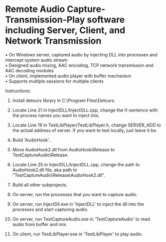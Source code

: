 ﻿# Remote Audio Capture-Transmission-Play software including Server, Client, and Network Transmission
• On Windows server, captured audio by injecting DLL into processes and intercept system audio stream<br />
• Designed audio mixing, AAC encoding, TCP network transmission and AAC decoding modules<br />
• On client, implemented audio player with buffer mechanism <br />
• Supports multiple sessions for multiple clients <br />

Instructions:
1. Install detours library in C:\Program Files\Detours.

2. Locate Line 21 in InjectDLL/InjectDLL.cpp, change the if-sentence with the process names you want to inject into.

3. Locate Line 19 in TestLibPlayer/TestLibPlayer.h, change SERVER_ADD to the actual address of server. If you want to test locally, just leave it be.

4. Build 'AudioHook'.

5. Move AudioHook2.dll from AudioHook\Release to TestCaptureAudio\Release.

6. Locate Line 25 in InjectDLL/InjectDLL.cpp, change the path to AudioHook2.dll file, aka path to "TestCaptureAudio\Release\AudioHook2.dll".

7. Build all other subprojects.

8. On server, run the processes that you want to capture audio.

9. On server, run InjectDll.exe in 'InjectDLL' to inject the dll into the processes and start capturing audio.

10. On server, run TestCaptureAudio.exe in 'TestCaptureAudio' to read audio from buffer and mix.

11. On client, run TestLibPlayer.exe in 'TestLibPlayer' to play audio.
